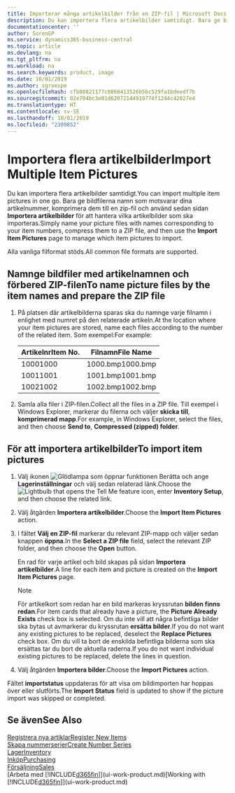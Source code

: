 ```yaml
---
title: Importerar många artikelbilder från en ZIP-fil | Microsoft Docs
description: Du kan importera flera artikelbilder samtidigt. Bara ge bildfilerna namn som motsvarar dina artikelnummer, komprimera dem till en zip-fil och använd sedan sidan Importera artikelbilder för att hantera vilka artikelbilder som ska importeras.
documentationcenter: ''
author: SorenGP
ms.service: dynamics365-business-central
ms.topic: article
ms.devlang: na
ms.tgt_pltfrm: na
ms.workload: na
ms.search.keywords: product, image
ms.date: 10/01/2019
ms.author: sgroespe
ms.openlocfilehash: cfb80821177c0860413526b5bc529fa1bdeedf7b
ms.sourcegitcommit: 02e704bc3e01d62072144919774f1244c42827e4
ms.translationtype: HT
ms.contentlocale: sv-SE
ms.lasthandoff: 10/01/2019
ms.locfileid: "2309852"
---
```

# <a name="import-multiple-item-pictures"></a><span data-ttu-id="81d81-104">Importera flera artikelbilder</span><span class="sxs-lookup"><span data-stu-id="81d81-104">Import Multiple Item Pictures</span></span>
<span data-ttu-id="81d81-105">Du kan importera flera artikelbilder samtidigt.</span><span class="sxs-lookup"><span data-stu-id="81d81-105">You can import multiple item pictures in one go.</span></span> <span data-ttu-id="81d81-106">Bara ge bildfilerna namn som motsvarar dina artikelnummer, komprimera dem till en zip-fil och använd sedan sidan **Importera artikelbilder** för att hantera vilka artikelbilder som ska importeras.</span><span class="sxs-lookup"><span data-stu-id="81d81-106">Simply name your picture files with names corresponding to your item numbers, compress them to a ZIP file, and then use the **Import Item Pictures** page to manage which item pictures to import.</span></span>

<span data-ttu-id="81d81-107">Alla vanliga filformat stöds.</span><span class="sxs-lookup"><span data-stu-id="81d81-107">All common file formats are supported.</span></span>

## <a name="to-name-picture-files-by-the-item-names-and-prepare-the-zip-file"></a><span data-ttu-id="81d81-108">Namnge bildfiler med artikelnamnen och förbered ZIP-filen</span><span class="sxs-lookup"><span data-stu-id="81d81-108">To name picture files by the item names and prepare the ZIP file</span></span>
1. <span data-ttu-id="81d81-109">På platsen där artikelbilderna sparas ska du namnge varje filnamn i enlighet med numret på den relaterade artikeln.</span><span class="sxs-lookup"><span data-stu-id="81d81-109">At the location where your item pictures are stored, name each files according to the number of the related item.</span></span> <span data-ttu-id="81d81-110">Som exempel:</span><span class="sxs-lookup"><span data-stu-id="81d81-110">For example:</span></span>

    |<span data-ttu-id="81d81-111">Artikelnr</span><span class="sxs-lookup"><span data-stu-id="81d81-111">Item No.</span></span>|<span data-ttu-id="81d81-112">Filnamn</span><span class="sxs-lookup"><span data-stu-id="81d81-112">File Name</span></span>|
    |-|-|
    |<span data-ttu-id="81d81-113">1000</span><span class="sxs-lookup"><span data-stu-id="81d81-113">1000</span></span>|<span data-ttu-id="81d81-114">1000.bmp</span><span class="sxs-lookup"><span data-stu-id="81d81-114">1000.bmp</span></span>|
    |<span data-ttu-id="81d81-115">1001</span><span class="sxs-lookup"><span data-stu-id="81d81-115">1001</span></span>|<span data-ttu-id="81d81-116">1001.bmp</span><span class="sxs-lookup"><span data-stu-id="81d81-116">1001.bmp</span></span>|
    |<span data-ttu-id="81d81-117">1002</span><span class="sxs-lookup"><span data-stu-id="81d81-117">1002</span></span>|<span data-ttu-id="81d81-118">1002.bmp</span><span class="sxs-lookup"><span data-stu-id="81d81-118">1002.bmp</span></span>|

2. <span data-ttu-id="81d81-119">Samla alla filer i ZIP-filen.</span><span class="sxs-lookup"><span data-stu-id="81d81-119">Collect all the files in a ZIP file.</span></span> <span data-ttu-id="81d81-120">Till exempel i Windows Explorer, markerar du filerna och väljer **skicka till**, **komprimerad mapp**.</span><span class="sxs-lookup"><span data-stu-id="81d81-120">For example, in Windows Explorer, select the files, and then choose **Send to**, **Compressed (zipped) folder**.</span></span>     

## <a name="to-import-item-pictures"></a><span data-ttu-id="81d81-121">För att importera artikelbilder</span><span class="sxs-lookup"><span data-stu-id="81d81-121">To import item pictures</span></span>
1. <span data-ttu-id="81d81-122">Välj ikonen ![Glödlampa som öppnar funktionen Berätta](media/ui-search/search_small.png "Berätta vad du vill göra") och ange **Lagerinställningar** och välj sedan relaterad länk.</span><span class="sxs-lookup"><span data-stu-id="81d81-122">Choose the ![Lightbulb that opens the Tell Me feature](media/ui-search/search_small.png "Tell me what you want to do") icon, enter **Inventory Setup**, and then choose the related link.</span></span>
2. <span data-ttu-id="81d81-123">Välj åtgärden **Importera artikelbilder**.</span><span class="sxs-lookup"><span data-stu-id="81d81-123">Choose the **Import Item Pictures** action.</span></span>
3. <span data-ttu-id="81d81-124">I fältet **Välj en ZIP-fil** markerar du relevant ZIP-mapp och väljer sedan knappen **öppna**.</span><span class="sxs-lookup"><span data-stu-id="81d81-124">In the **Select a ZIP file** field, select the relevant ZIP folder, and then choose the **Open** button.</span></span>

    <span data-ttu-id="81d81-125">En rad för varje artikel och bild skapas på sidan **Importera artikelbilder**.</span><span class="sxs-lookup"><span data-stu-id="81d81-125">A line for each item and picture is created on the **Import Item Pictures** page.</span></span>

    > [!NOTE]
    > <span data-ttu-id="81d81-126">För artikelkort som redan har en bild markeras kryssrutan **bilden finns redan**.</span><span class="sxs-lookup"><span data-stu-id="81d81-126">For item cards that already have a picture, the **Picture Already Exists** check box is selected.</span></span> <span data-ttu-id="81d81-127">Om du inte vill att några befintliga bilder ska bytas ut avmarkerar du kryssrutan **ersätta bilder**.</span><span class="sxs-lookup"><span data-stu-id="81d81-127">If you do not want any existing pictures to be replaced, deselect the **Replace Pictures** check box.</span></span> <span data-ttu-id="81d81-128">Om du vill ta bort de enskilda befintliga bilderna som ska ersättas tar du bort de aktuella raderna.</span><span class="sxs-lookup"><span data-stu-id="81d81-128">If you do not want individual existing pictures to be replaced, delete the lines in question.</span></span>

3. <span data-ttu-id="81d81-129">Välj åtgärden **Importera bilder**.</span><span class="sxs-lookup"><span data-stu-id="81d81-129">Choose the **Import Pictures** action.</span></span>

<span data-ttu-id="81d81-130">Fältet **importstatus** uppdateras för att visa om bildimporten har hoppas över eller slutförts.</span><span class="sxs-lookup"><span data-stu-id="81d81-130">The **Import Status** field is updated to show if the picture import was skipped or completed.</span></span>       

## <a name="see-also"></a><span data-ttu-id="81d81-131">Se även</span><span class="sxs-lookup"><span data-stu-id="81d81-131">See Also</span></span>
[<span data-ttu-id="81d81-132">Registrera nya artiklar</span><span class="sxs-lookup"><span data-stu-id="81d81-132">Register New Items</span></span>](inventory-how-register-new-items.md)  
[<span data-ttu-id="81d81-133">Skapa nummerserier</span><span class="sxs-lookup"><span data-stu-id="81d81-133">Create Number Series</span></span>](ui-create-number-series.md)  
[<span data-ttu-id="81d81-134">Lager</span><span class="sxs-lookup"><span data-stu-id="81d81-134">Inventory</span></span>](inventory-manage-inventory.md)  
[<span data-ttu-id="81d81-135">Inköp</span><span class="sxs-lookup"><span data-stu-id="81d81-135">Purchasing</span></span>](purchasing-manage-purchasing.md)  
[<span data-ttu-id="81d81-136">Försäljning</span><span class="sxs-lookup"><span data-stu-id="81d81-136">Sales</span></span>](sales-manage-sales.md)  
<span data-ttu-id="81d81-137">[Arbeta med [!INCLUDE[d365fin](includes/d365fin_md.md)]](ui-work-product.md)</span><span class="sxs-lookup"><span data-stu-id="81d81-137">[Working with [!INCLUDE[d365fin](includes/d365fin_md.md)]](ui-work-product.md)</span></span>
